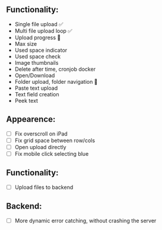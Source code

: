 ## Functionality:

- Single file upload ✅
- Multi file upload loop ✅
- Upload progress 🚧
- Max size
- Used space indicator
- Used space check
- Image thumbnails
- Delete after time, cronjob docker
- Open/Download
- Folder upload, folder navigation 🤔
- Paste text upload
- Text field creation
- Peek text

## Appearence:

- [ ] Fix overscroll on iPad
- [ ] Fix grid space between row/cols
- [ ] Open upload directly
- [ ] Fix mobile click selecting blue

## Functionality:

- [ ] Upload files to backend

## Backend:

- [ ] More dynamic error catching, without crashing the server
